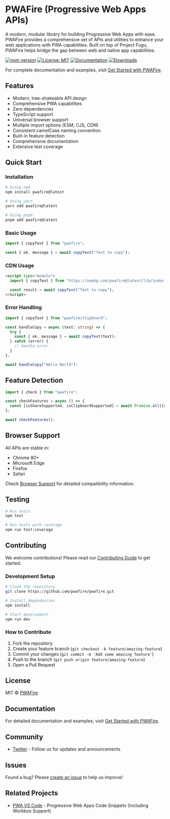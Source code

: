 # PWAFire (Progressive Web Apps APIs)

A modern, modular library for building Progressive Web Apps with ease. PWAFire provides a comprehensive set of APIs and utilities to enhance your web applications with PWA capabilities. Built on top of Project Fugu, PWAFire helps bridge the gap between web and native app capabilities.

[![npm version](https://badge.fury.io/js/pwafire.svg)](https://badge.fury.io/js/pwafire)
[![License: MIT](https://img.shields.io/badge/License-MIT-yellow.svg)](https://opensource.org/licenses/MIT)
[![Documentation](https://img.shields.io/badge/Docs-docs.pwafire.org-blue)](https://docs.pwafire.org/get-started)
[![Downloads](https://img.shields.io/npm/dm/pwafire)](https://www.npmjs.com/package/pwafire)

For complete documentation and examples, visit [Get Started with PWAFire](https://docs.pwafire.org/get-started).

## Features

- Modern, tree-shakeable API design
- Comprehensive PWA capabilities
- Zero dependencies
- TypeScript support
- Universal browser support
- Multiple import options (ESM, CJS, CDN)
- Consistent camelCase naming convention
- Built-in feature detection
- Comprehensive documentation
- Extensive test coverage

## Quick Start

### Installation

```bash
# Using npm
npm install pwafire@latest

# Using yarn
yarn add pwafire@latest

# Using pnpm
pnpm add pwafire@latest
```

### Basic Usage

```ts
import { copyText } from "pwafire";

const { ok, message } = await copyText("Text to copy");
```

### CDN Usage

```html
<script type="module">
  import { copyText } from "https://unpkg.com/pwafire@latest/lib/index.mjs";

  const result = await copyText("Text to copy");
</script>
```

### Error Handling

```ts
import { copyText } from "pwafire/clipboard";

const handleCopy = async (text: string) => {
  try {
    const { ok, message } = await copyText(text);
  } catch (error) {
    // Handle error
  }
};

await handleCopy("Hello World");
```

## Feature Detection

```ts
import { check } from "pwafire";

const checkFeatures = async () => {
  const [isShareSupported, isClipboardSupported] = await Promise.all([check.webShare(), check.clipboard()]);
};

await checkFeatures();
```

## Browser Support

All APIs are stable in:

- Chrome 80+
- Microsoft Edge
- Firefox
- Safari

Check [Browser Support](https://pwafire.org/developer/tools/browser-test/) for detailed compatibility information.

## Testing

```bash
# Run tests
npm test

# Run tests with coverage
npm run test:coverage
```

## Contributing

We welcome contributions! Please read our [Contributing Guide](CONTRIBUTING.md) to get started.

### Development Setup

```bash
# Clone the repository
git clone https://github.com/pwafire/pwafire.git

# Install dependencies
npm install

# Start development
npm run dev
```

### How to Contribute

1. Fork the repository
2. Create your feature branch (`git checkout -b feature/amazing-feature`)
3. Commit your changes (`git commit -m 'Add some amazing feature'`)
4. Push to the branch (`git push origin feature/amazing-feature`)
5. Open a Pull Request

## License

MIT © [PWAFire](https://github.com/pwafire)

## Documentation

For detailed documentation and examples, visit [Get Started with PWAFire](https://docs.pwafire.org/get-started).

## Community

- [Twitter](https://twitter.com/pwafire) - Follow us for updates and announcements

## Issues

Found a bug? Please [create an issue](https://github.com/pwafire/pwafire/issues/new) to help us improve!

## Related Projects

- [PWA VS Code](https://marketplace.visualstudio.com/items?itemName=mayeedwin.vscode-pwa) - Progressive Web Apps Code Snippets (Including Workbox Support)
